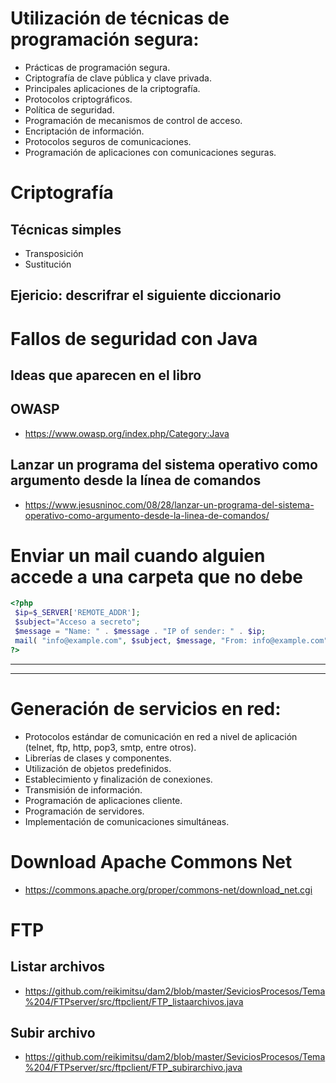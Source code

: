 # Utilización de técnicas de programación segura:
 -	Prácticas de programación segura.
 -	Criptografía de clave pública y clave privada.
 -	Principales aplicaciones de la criptografía.
 -	Protocolos criptográficos.
 -	Política de seguridad.
 -	Programación de mecanismos de control de acceso.
 -	Encriptación de información.
 -	Protocolos seguros de comunicaciones.
 -	Programación de aplicaciones con comunicaciones seguras.

# Criptografía

## Técnicas simples
- Transposición
- Sustitución

## Ejericio: descrifrar el siguiente diccionario

# Fallos de seguridad con Java

## Ideas que aparecen en el libro

## OWASP
* https://www.owasp.org/index.php/Category:Java

## Lanzar un programa del sistema operativo como argumento desde la línea de comandos
* https://www.jesusninoc.com/08/28/lanzar-un-programa-del-sistema-operativo-como-argumento-desde-la-linea-de-comandos/

# Enviar un mail cuando alguien accede a una carpeta que no debe
```PHP
<?php
 $ip=$_SERVER['REMOTE_ADDR'];
 $subject="Acceso a secreto";
 $message = "Name: " . $message . "IP of sender: " . $ip;
 mail( "info@example.com", $subject, $message, "From: info@example.com" );
?>
```

--------------------
--------------------

# Generación de servicios en red:
 -	Protocolos estándar de comunicación en red a nivel de aplicación (telnet, ftp, http, pop3, smtp, entre otros).
 -	Librerías de clases y componentes.
 -	Utilización de objetos predefinidos.
 -	Establecimiento y finalización de conexiones.
 -	Transmisión de información.
 -	Programación de aplicaciones cliente.
 - Programación de servidores.
 -	Implementación de comunicaciones simultáneas.

# Download Apache Commons Net
* https://commons.apache.org/proper/commons-net/download_net.cgi

# FTP
## Listar archivos
* https://github.com/reikimitsu/dam2/blob/master/SeviciosProcesos/Tema%204/FTPserver/src/ftpclient/FTP_listaarchivos.java
## Subir archivo
* https://github.com/reikimitsu/dam2/blob/master/SeviciosProcesos/Tema%204/FTPserver/src/ftpclient/FTP_subirarchivo.java
